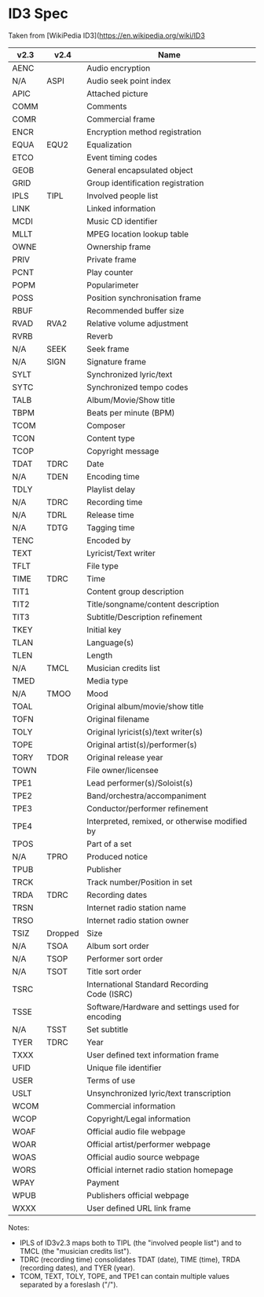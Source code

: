 # ID3 Spec
Taken from [WikiPedia ID3](https://en.wikipedia.org/wiki/ID3

v2.3 | v2.4   | Name
-----|--------|--------
AENC |        | Audio encryption
N/A  | ASPI   | Audio seek point index
APIC |        | Attached picture
COMM |        | Comments
COMR |        | Commercial frame
ENCR |        | Encryption method registration
EQUA | EQU2   | Equalization
ETCO |        | Event timing codes
GEOB |        | General encapsulated object
GRID |        | Group identification registration
IPLS | TIPL   | Involved people list
LINK |        | Linked information
MCDI |        | Music CD identifier
MLLT |        | MPEG location lookup table
OWNE |        | Ownership frame
PRIV |        | Private frame
PCNT |        | Play counter
POPM |        | Popularimeter
POSS |        | Position synchronisation frame
RBUF |        | Recommended buffer size
RVAD | RVA2   | Relative volume adjustment
RVRB |        | Reverb
N/A  | SEEK   | Seek frame
N/A  | SIGN   | Signature frame
SYLT |        | Synchronized lyric/text
SYTC |        | Synchronized tempo codes
TALB |        | Album/Movie/Show title
TBPM |        | Beats per minute (BPM)
TCOM |        | Composer
TCON |        | Content type
TCOP |        | Copyright message
TDAT | TDRC   | Date
N/A  | TDEN   | Encoding time
TDLY |        | Playlist delay
N/A  | TDRC   | Recording time
N/A  | TDRL   | Release time
N/A  | TDTG   | Tagging time
TENC |        | Encoded by
TEXT |        | Lyricist/Text writer
TFLT |        | File type
TIME | TDRC   | Time
TIT1 |        | Content group description
TIT2 |        | Title/songname/content description
TIT3 |        | Subtitle/Description refinement
TKEY |        | Initial key
TLAN |        | Language(s)
TLEN |        | Length
N/A  | TMCL   | Musician credits list
TMED |        | Media type
N/A  | TMOO   | Mood
TOAL |        | Original album/movie/show title
TOFN |        | Original filename
TOLY |        | Original lyricist(s)/text writer(s)
TOPE |        | Original artist(s)/performer(s)
TORY | TDOR   | Original release year
TOWN |        | File owner/licensee
TPE1 |        | Lead performer(s)/Soloist(s)
TPE2 |        | Band/orchestra/accompaniment
TPE3 |        | Conductor/performer refinement
TPE4 |        | Interpreted, remixed, or otherwise modified by
TPOS |        | Part of a set
N/A  | TPRO   | Produced notice
TPUB |        | Publisher
TRCK |        | Track number/Position in set
TRDA | TDRC   | Recording dates
TRSN |        | Internet radio station name
TRSO |        | Internet radio station owner
TSIZ | Dropped| Size
N/A  | TSOA   | Album sort order
N/A  | TSOP   | Performer sort order
N/A  | TSOT   | Title sort order
TSRC |        | International Standard Recording Code (ISRC)
TSSE |        | Software/Hardware and settings used for encoding
N/A  | TSST   | Set subtitle
TYER | TDRC   | Year
TXXX |        | User defined text information frame
UFID |        | Unique file identifier
USER |        | Terms of use
USLT |        | Unsynchronized lyric/text transcription
WCOM |        | Commercial information
WCOP |        | Copyright/Legal information
WOAF |        | Official audio file webpage
WOAR |        | Official artist/performer webpage
WOAS |        | Official audio source webpage
WORS |        | Official internet radio station homepage
WPAY |        | Payment
WPUB |        | Publishers official webpage
WXXX |        | User defined URL link frame

Notes:
* IPLS of ID3v2.3 maps both to TIPL (the "involved people list") and to TMCL (the "musician credits list").
* TDRC (recording time) consolidates TDAT (date), TIME (time), TRDA (recording dates), and TYER (year).
* TCOM, TEXT, TOLY, TOPE, and TPE1 can contain multiple values separated by a foreslash ("/").